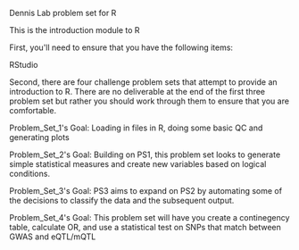 Dennis Lab problem set for R

This is the introduction module to R

First, you'll need to ensure that you have the following items:

RStudio

Second, there are four challenge problem sets that attempt to provide an introduction to R. There are no deliverable at the end of the first three problem set but rather you should work through them to ensure that you are comfortable.

Problem_Set_1's Goal: Loading in files in R, doing some basic QC and generating plots

Problem_Set_2's Goal: Building on PS1, this problem set looks to generate simple statistical measures and create new variables based on logical conditions.

Problem_Set_3's Goal: PS3 aims to expand on PS2 by automating some of the decisions to classify the data and the subsequent output.

Problem_Set_4's Goal: This problem set will have you create a continegency table, calculate OR, and use a statistical test on SNPs that match between GWAS and eQTL/mQTL

